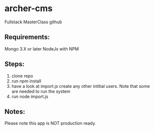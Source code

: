 # archer-cms
Fullstack MasterClass github

## Requirements:
Mongo 3.X or later
NodeJs with NPM

## Steps:

1) clone repo
2) run npm install
3) have a look at import.js create any other intitial users. Note that some are needed to run the system
4) run node import.js

## Notes:
Please note this app is NOT production ready.
